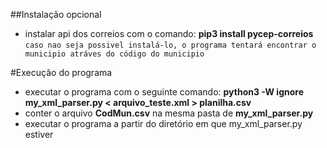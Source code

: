 ##Instalação opcional
- instalar api dos correios com o comando: **pip3 install pycep-correios** `caso nao seja possivel instalá-lo, o programa tentará encontrar o municipio atráves do código do municipio`

#Execução do programa
- executar o programa com o seguinte comando: **python3 -W ignore my_xml_parser.py < arquivo_teste.xml > planilha.csv**
- conter o arquivo **CodMun.csv** na mesma pasta de **my_xml_parser.py**
- executar o programa a partir do diretório em que my_xml_parser.py estiver

